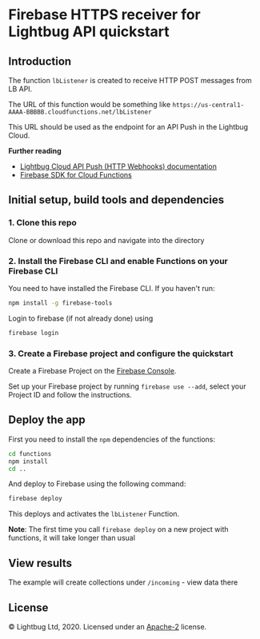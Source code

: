 # Firebase HTTPS receiver for Lightbug API quickstart

## Introduction

The function `lbListener` is created to receive HTTP POST messages from LB API.

The URL of this function would be something like `https://us-central1-AAAA-BBBBB.cloudfunctions.net/lbListener`

This URL should be used as the endpoint for an API Push in the Lightbug Cloud.

**Further reading**

 - [Lightbug Cloud API Push (HTTP Webhooks) documentation](https://docs.lightbug.io/apps/cloud/account/notifications#api-push)
 - [Firebase SDK for Cloud Functions](https://firebase.google.com/docs/functions)


## Initial setup, build tools and dependencies

### 1. Clone this repo

Clone or download this repo and navigate into the directory

### 2. Install the Firebase CLI and enable Functions on your Firebase CLI

You need to have installed the Firebase CLI. If you haven't run:

```bash
npm install -g firebase-tools
```

Login to firebase (if not already done) using
```bash
firebase login
```

### 3. Create a Firebase project and configure the quickstart

Create a Firebase Project on the [Firebase Console](https://console.firebase.google.com).

Set up your Firebase project by running `firebase use --add`, select your Project ID and follow the instructions.

## Deploy the app

First you need to install the `npm` dependencies of the functions:

```bash
cd functions
npm install
cd ..
```

And deploy to Firebase using the following command:

```bash
firebase deploy
```

This deploys and activates the `lbListener` Function.

**Note**: The first time you call `firebase deploy` on a new project with functions, it will take longer than usual


## View results

The example will create collections under `/incoming` - view data there

## License

© Lightbug Ltd, 2020. Licensed under an [Apache-2](./LICENSE) license.
